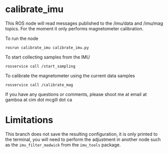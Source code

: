 # calibrate_imu
This  ROS node will read messages published to the /imu/data and /imu/mag topics. For the moment it only performs magnetometer calibration. 


To run the node

```shell
rosrun calibrate_imu calibrate_imu.py
```

To start collecting samples from the IMU

```shell
rosservice call /start_sampling
```

To calibrate the magnetometer using the current data samples
```shell
rosservice call /calibrate_mag
```

<!-- This will store the calibration parameters in a file called "mag_calibration_d_m_y_H_M_S", where d_m_y_H_M_S is the time the file was created.  For an example on how to read the file you can look at the plot_calibration_data.py script

To visualize the raw data from the magnetometer and the calibrated data

```shell
./plot_calibration_data.py mag_calibration_d_m_y_H_M_S
``` -->

If you have any questions or comments, please shoot me at email at gamboa at cim dot mcgill dot ca

# Limitations
This branch does not save the resulting configuration, it is only printed to the terminal, you will need to perform the adjustment in another node such as the `imu_filter_madwick` from the `imu_tools` package. 